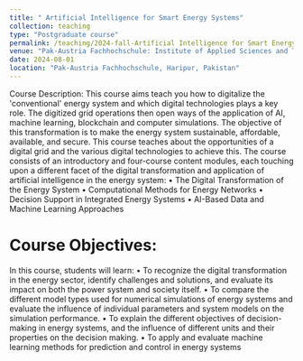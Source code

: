 ```yaml
---
title: " Artificial Intelligence for Smart Energy Systems"
collection: teaching
type: "Postgraduate course"
permalink: /teaching/2024-fall-Artificial Intelligence for Smart Energy Systems
venue: "Pak-Austria Fachhochschule: Institute of Applied Sciences and Technology, Sino-Pak Center for Artificial Intelligence"
date: 2024-08-01
location: "Pak-Austria Fachhochschule, Haripur, Pakistan"
---
```


Course Description:
This course aims teach you how to digitalize the 'conventional' energy system and which digital technologies plays a key role. The digitized grid operations then open ways of the application of AI, machine learning, blockchain and computer simulations. The objective of this transformation is to make the energy system sustainable, affordable, available, and secure. This course teaches about the opportunities of a digital grid and the various digital technologies to achieve this. The course consists of an introductory and four-course content modules, each touching upon a different facet of the digital transformation and application of artificial intelligence in the energy system:
•	The Digital Transformation of the Energy System
•	Computational Methods for Energy Networks
•	Decision Support in Integrated Energy Systems
•	AI-Based Data and Machine Learning Approaches

Course Objectives:
======

In this course, students will learn:
•	To recognize the digital transformation in the energy sector, identify challenges and solutions, and evaluate its impact on both the power system and society itself.
•	To compare the different model types used for numerical simulations of energy systems and evaluate the influence of individual parameters and system models on the simulation performance.
•	To explain the different objectives of decision-making in energy systems, and the influence of different units and their properties on the decision making.
•	To apply and evaluate machine learning methods for prediction and control in energy systems
